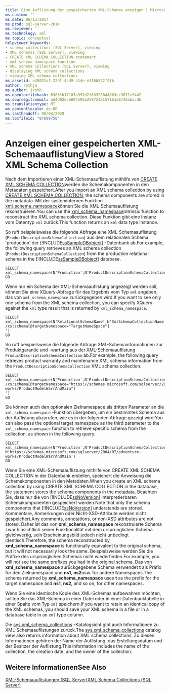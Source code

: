 ```yaml
---
title: Eine Auflistung der gespeicherten XML-Schemas anzeigen | Microsoft-Dokumentation
ms.custom: ''
ms.date: 06/13/2017
ms.prod: sql-server-2014
ms.reviewer: ''
ms.technology: xml
ms.topic: conceptual
helpviewer_keywords:
- schema collections [SQL Server], viewing
- XML schemas [SQL Server], viewing
- CREATE XML SCHEMA COLLECTION statement
- xml_schema_namespace function
- XML schema collections [SQL Server], viewing
- displaying XML schema collections
- viewing XML schema collections
ms.assetid: e38031af-22df-4cd9-a14e-e316b822f91b
author: rothja
ms.author: jroth
ms.openlocfilehash: 6383fb17183a991d2f83325044663cc9671e9442
ms.sourcegitcommit: ad4d92dce894592a259721a1571b1d8736abacdb
ms.translationtype: MT
ms.contentlocale: de-DE
ms.lasthandoff: 08/04/2020
ms.locfileid: "87609750"
---
```

# <a name="view-a-stored-xml-schema-collection"></a><span data-ttu-id="347c2-102">Anzeigen einer gespeicherten XML-Schemaauflistung</span><span class="sxs-lookup"><span data-stu-id="347c2-102">View a Stored XML Schema Collection</span></span>
  <span data-ttu-id="347c2-103">Nach dem Importieren einer XML-Schemaauflistung mithilfe von [CREATE XML SCHEMA COLLECTION](/sql/t-sql/statements/create-xml-schema-collection-transact-sql)werden die Schemakomponenten in den Metadaten gespeichert.</span><span class="sxs-lookup"><span data-stu-id="347c2-103">After you import an XML schema collection by using [CREATE XML SCHEMA COLLECTION](/sql/t-sql/statements/create-xml-schema-collection-transact-sql), the schema components are stored in the metadata.</span></span> <span data-ttu-id="347c2-104">Mit der systeminternen Funktion [xml_schema_namespace](/sql/t-sql/xml/xml-schema-namespace)können Sie die XML-Schemaauflistung rekonstruieren.</span><span class="sxs-lookup"><span data-stu-id="347c2-104">You can use the [xml_schema_namespace](/sql/t-sql/xml/xml-schema-namespace)intrinsic function to reconstruct the XML schema collection.</span></span> <span data-ttu-id="347c2-105">Diese Funktion gibt eine Instanz vom Datentyp `xml` zurück.</span><span class="sxs-lookup"><span data-stu-id="347c2-105">This function returns an `xml` data type instance.</span></span>  
  
 <span data-ttu-id="347c2-106">So ruft beispielsweise die folgende Abfrage eine XML-Schemaauflistung (`ProductDescriptionSchemaCollection`) aus dem relationalen Schema 'production' der [!INCLUDE[ssSampleDBobject](../../includes/sssampledbobject-md.md)] -Datenbank ab.</span><span class="sxs-lookup"><span data-stu-id="347c2-106">For example, the following query retrieves an XML schema collection (`ProductDescriptionSchemaCollection`) from the production relational schema in the [!INCLUDE[ssSampleDBobject](../../includes/sssampledbobject-md.md)] database.</span></span>  
  
```  
SELECT xml_schema_namespace(N'Production',N'ProductDescriptionSchemaCollection')  
GO  
```  
  
 <span data-ttu-id="347c2-107">Wenn nur ein Schema der XML-Schemaauflistung angezeigt werden soll, können Sie eine XQuery-Abfrage für das Ergebnis vom Typ `xml` angeben, das von `xml_schema_namespace` zurückgegeben wird.</span><span class="sxs-lookup"><span data-stu-id="347c2-107">If you want to see only one schema from the XML schema collection, you can specify XQuery against the `xml` type result that is returned by `xml_schema_namespace`.</span></span>  
  
```  
SELECT xml_schema_namespace(N'RelationalSchemaName',N'XmlSchemaCollectionName').query('  
/xs:schema[@targetNamespace="TargetNameSpace"]  
')  
GO  
```  
  
 <span data-ttu-id="347c2-108">So ruft beispielsweise die folgende Abfrage XML-Schemainformationen zur Produktgarantie und -wartung aus der XML-Schemaauflistung `ProductDescriptionSchemaCollection` ab.</span><span class="sxs-lookup"><span data-stu-id="347c2-108">For example, the following query retrieves product warranty and maintenance XML schema information from the `ProductDescriptionSchemaCollection` XML schema collection.</span></span>  
  
```  
SELECT xml_schema_namespace(N'Production',N'ProductDescriptionSchemaCollection').query('  
/xs:schema[@targetNamespace="https://schemas.microsoft.com/sqlserver/2004/07/adventure-works/ProductModelWarrAndMain"]  
')  
GO  
```  
  
 <span data-ttu-id="347c2-109">Sie können auch den optionalen Zielnamespace als dritten Parameter an die `xml_schema_namespace` -Funktion übergeben, um ein bestimmtes Schema aus der Auflistung abzurufen, wie es in der folgenden Abfrage gezeigt wird:</span><span class="sxs-lookup"><span data-stu-id="347c2-109">You can also pass the optional target namespace as the third parameter to the `xml_schema_namespace` function to retrieve specific schema from the collection, as shown in the following query:</span></span>  
  
```  
SELECT xml_schema_namespace(N'Production',N'ProductDescriptionSchemaCollection', N'https://schemas.microsoft.com/sqlserver/2004/07/adventure-works/ProductModelWarrAndMain')  
GO  
```  
  
 <span data-ttu-id="347c2-110">Wenn Sie eine XML-Schemaauflistung mithilfe von CREATE XML SCHEMA COLLECTION in der Datenbank erstellen, speichert die Anweisung die Schemakomponenten in den Metadaten.</span><span class="sxs-lookup"><span data-stu-id="347c2-110">When you create an XML schema collection by using CREATE XML SCHEMA COLLECTION in the database, the statement stores the schema components in the metadata.</span></span> <span data-ttu-id="347c2-111">Beachten Sie, dass nur die von [!INCLUDE[ssNoVersion](../../includes/ssnoversion-md.md)] interpretierbaren Schemakomponenten gespeichert werden.</span><span class="sxs-lookup"><span data-stu-id="347c2-111">Note that only the schema components that [!INCLUDE[ssNoVersion](../../includes/ssnoversion-md.md)] understands are stored.</span></span> <span data-ttu-id="347c2-112">Kommentare, Anmerkungen oder Nicht-XSD-Attribute werden nicht gespeichert.</span><span class="sxs-lookup"><span data-stu-id="347c2-112">Any comments, annotations, or non-XSD attributes are not stored.</span></span> <span data-ttu-id="347c2-113">Daher ist das von **xml_schema_namespace** rekonstruierte Schema zwar hinsichtlich seiner Funktionalität mit dem ursprünglichen Schema gleichwertig, sein Erscheinungsbild jedoch nicht unbedingt identisch.</span><span class="sxs-lookup"><span data-stu-id="347c2-113">Therefore, the schema reconstructed by **xml_schema_namespace** is functionally equivalent to the original schema, but it will not necessarily look the same.</span></span> <span data-ttu-id="347c2-114">Beispielsweise werden Sie die Präfixe des ursprünglichen Schemas nicht wiederfinden.</span><span class="sxs-lookup"><span data-stu-id="347c2-114">For example, you will not see the same prefixes you had in the original schema.</span></span> <span data-ttu-id="347c2-115">Das von **xml_schema_namespace** zurückgegebene Schema verwendet **t** als Präfix für den Zielnamespace und **ns1**, **ns2**usw. für andere Namespaces.</span><span class="sxs-lookup"><span data-stu-id="347c2-115">The schema returned by **xml_schema_namespace** uses **t** as the prefix for the target namespace and **ns1**, **ns2**, and so on, for other namespaces.</span></span>  
  
 <span data-ttu-id="347c2-116">Wenn Sie eine identische Kopie des XML-Schemas aufbewahren möchten, sollten Sie das XML-Schema in einer Datei oder in einer Datenbanktabelle in einer Spalte vom Typ `xml` speichern.</span><span class="sxs-lookup"><span data-stu-id="347c2-116">If you want to retain an identical copy of the XML schemas, you should save your XML schema in a file or in a database table in an `xml` type column.</span></span>  
  
 <span data-ttu-id="347c2-117">Die [sys.xml_schema_collections](/sql/relational-databases/system-catalog-views/sys-xml-schema-collections-transact-sql) -Katalogsicht gibt auch Informationen zu XML-Schemaauflistungen zurück.</span><span class="sxs-lookup"><span data-stu-id="347c2-117">The [sys.xml_schema_collections](/sql/relational-databases/system-catalog-views/sys-xml-schema-collections-transact-sql) catalog view also returns information about XML schema collections.</span></span> <span data-ttu-id="347c2-118">Zu diesen Informationen gehören der Name der Auflistung, das Erstellungsdatum und der Besitzer der Auflistung.</span><span class="sxs-lookup"><span data-stu-id="347c2-118">This information includes the name of the collection, the creation date, and the owner of the collection.</span></span>  
  
## <a name="see-also"></a><span data-ttu-id="347c2-119">Weitere Informationen</span><span class="sxs-lookup"><span data-stu-id="347c2-119">See Also</span></span>  
 [<span data-ttu-id="347c2-120">XML-Schemaauflistungen &#40;SQL Server&#41;</span><span class="sxs-lookup"><span data-stu-id="347c2-120">XML Schema Collections &#40;SQL Server&#41;</span></span>](xml-schema-collections-sql-server.md)  
  
  
